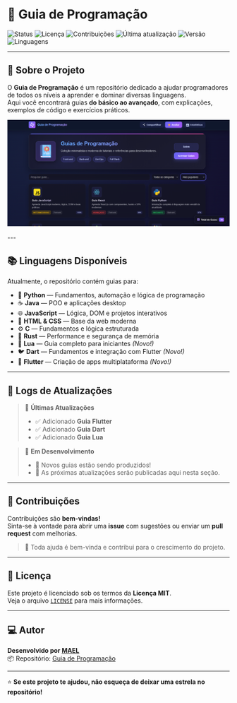 # 🧠 Guia de Programação

![Status](https://img.shields.io/badge/status-ativo-brightgreen)
![Licença](https://img.shields.io/badge/licença-MIT-blue)
![Contribuições](https://img.shields.io/badge/contribuições-bem--vindas-orange)
![Última atualização](https://img.shields.io/badge/última_atualização-outubro_2025-yellow)
![Versão](https://img.shields.io/badge/versão-1.0.0-red)
![Linguagens](https://img.shields.io/badge/languages-múltiplas-purple)

---

## 🚀 Sobre o Projeto

O **Guia de Programação** é um repositório dedicado a ajudar programadores de todos os níveis a aprender e dominar diversas linguagens.  
Aqui você encontrará guias **do básico ao avançado**, com explicações, exemplos de código e exercícios práticos.

<p align="center">
  <img src="guiaprogramacao.png" 
       alt="Guia de Programação Banner" width="800" />
</p>
---

## 📚 Linguagens Disponíveis

Atualmente, o repositório contém guias para:

- 🐍 **Python** — Fundamentos, automação e lógica de programação  
- ☕ **Java** — POO e aplicações desktop  
- 🌐 **JavaScript** — Lógica, DOM e projetos interativos  
- 🧱 **HTML & CSS** — Base da web moderna  
- ⚙️ **C** — Fundamentos e lógica estruturada  
- 🦀 **Rust** — Performance e segurança de memória  
- 💙 **Lua** — Guia completo para iniciantes *(Novo!)*  
- 🐦 **Dart** — Fundamentos e integração com Flutter *(Novo!)*  
- 📱 **Flutter** — Criação de apps multiplataforma *(Novo!)*  

---

## 🧾 Logs de Atualizações

> 🔔 **Últimas Atualizações**
> - ✅ Adicionado **Guia Flutter**
> - ✅ Adicionado **Guia Dart**
> - ✅ Adicionado **Guia Lua**

> 🚧 **Em Desenvolvimento**
> - 🧠 Novos guias estão sendo produzidos!
> - 📝 As próximas atualizações serão publicadas aqui nesta seção.

---

## 🤝 Contribuições

Contribuições são **bem-vindas!**  
Sinta-se à vontade para abrir uma **issue** com sugestões ou enviar um **pull request** com melhorias.

> 💬 Toda ajuda é bem-vinda e contribui para o crescimento do projeto.

---

## 📜 Licença

Este projeto é licenciado sob os termos da **Licença MIT**.  
Veja o arquivo [`LICENSE`](LICENSE) para mais informações.

---

## 💻 Autor

**Desenvolvido por [MAEL](https://github.com/maelgamer998)**  
📦 Repositório: [Guia de Programação](https://guiaprogramacao.free.nf)

---

⭐ **Se este projeto te ajudou, não esqueça de deixar uma estrela no repositório!**
